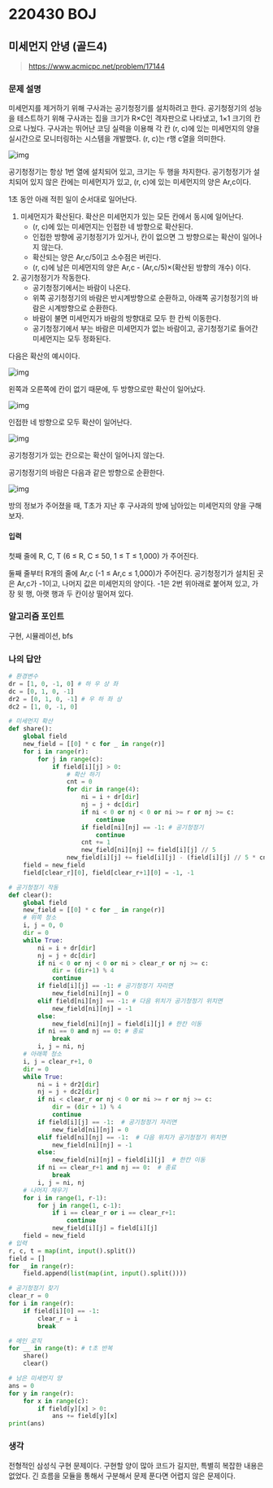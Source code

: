 # 220430 BOJ

## 미세먼지 안녕 (골드4)

> https://www.acmicpc.net/problem/17144

### 문제 설명

미세먼지를 제거하기 위해 구사과는 공기청정기를 설치하려고 한다. 공기청정기의 성능을 테스트하기 위해 구사과는 집을 크기가 R×C인 격자판으로 나타냈고, 1×1 크기의 칸으로 나눴다. 구사과는 뛰어난 코딩 실력을 이용해 각 칸 (r, c)에 있는 미세먼지의 양을 실시간으로 모니터링하는 시스템을 개발했다. (r, c)는 r행 c열을 의미한다.

![img](https://upload.acmicpc.net/75d322ad-5a89-4301-b3a7-403fce0ff966/-/preview/)

공기청정기는 항상 1번 열에 설치되어 있고, 크기는 두 행을 차지한다. 공기청정기가 설치되어 있지 않은 칸에는 미세먼지가 있고, (r, c)에 있는 미세먼지의 양은 Ar,c이다.

1초 동안 아래 적힌 일이 순서대로 일어난다.

1. 미세먼지가 확산된다. 확산은 미세먼지가 있는 모든 칸에서 동시에 일어난다.
   - (r, c)에 있는 미세먼지는 인접한 네 방향으로 확산된다.
   - 인접한 방향에 공기청정기가 있거나, 칸이 없으면 그 방향으로는 확산이 일어나지 않는다.
   - 확산되는 양은 Ar,c/5이고 소수점은 버린다.
   - (r, c)에 남은 미세먼지의 양은 Ar,c - (Ar,c/5)×(확산된 방향의 개수) 이다.
2. 공기청정기가 작동한다.
   - 공기청정기에서는 바람이 나온다.
   - 위쪽 공기청정기의 바람은 반시계방향으로 순환하고, 아래쪽 공기청정기의 바람은 시계방향으로 순환한다.
   - 바람이 불면 미세먼지가 바람의 방향대로 모두 한 칸씩 이동한다.
   - 공기청정기에서 부는 바람은 미세먼지가 없는 바람이고, 공기청정기로 들어간 미세먼지는 모두 정화된다.

다음은 확산의 예시이다.

![img](https://upload.acmicpc.net/7b0d9d57-1296-44cd-8951-4135d27f9446/-/preview/)

왼쪽과 오른쪽에 칸이 없기 때문에, 두 방향으로만 확산이 일어났다.

![img](https://upload.acmicpc.net/cebebfa9-0056-45f1-b705-75b035888085/-/preview/)

인접한 네 방향으로 모두 확산이 일어난다.

![img](https://upload.acmicpc.net/1ed0d2e9-9767-4b94-bbde-0e1d6a2d52ff/-/preview/)

공기청정기가 있는 칸으로는 확산이 일어나지 않는다.

공기청정기의 바람은 다음과 같은 방향으로 순환한다.

![img](https://upload.acmicpc.net/94466937-96c7-4f25-9804-530ebd554a59/-/preview/)

방의 정보가 주어졌을 때, T초가 지난 후 구사과의 방에 남아있는 미세먼지의 양을 구해보자.

#### 입력

첫째 줄에 R, C, T (6 ≤ R, C ≤ 50, 1 ≤ T ≤ 1,000) 가 주어진다.

둘째 줄부터 R개의 줄에 Ar,c (-1 ≤ Ar,c ≤ 1,000)가 주어진다. 공기청정기가 설치된 곳은 Ar,c가 -1이고, 나머지 값은 미세먼지의 양이다. -1은 2번 위아래로 붙어져 있고, 가장 윗 행, 아랫 행과 두 칸이상 떨어져 있다.

### 알고리즘 포인트

구현, 시뮬레이션, bfs

### 나의 답안

```python
# 환경변수
dr = [1, 0, -1, 0] # 하 우 상 좌
dc = [0, 1, 0, -1]
dr2 = [0, 1, 0, -1] # 우 하 좌 상
dc2 = [1, 0, -1, 0]

# 미세먼지 확산
def share():
    global field
    new_field = [[0] * c for _ in range(r)]
    for i in range(r):
        for j in range(c):
            if field[i][j] > 0:
                # 확산 하기
                cnt = 0
                for dir in range(4):
                    ni = i + dr[dir]
                    nj = j + dc[dir]
                    if ni < 0 or nj < 0 or ni >= r or nj >= c:
                        continue
                    if field[ni][nj] == -1: # 공기청정기
                        continue
                    cnt += 1
                    new_field[ni][nj] += field[i][j] // 5
                new_field[i][j] += field[i][j] - (field[i][j] // 5 * cnt)
    field = new_field
    field[clear_r][0], field[clear_r+1][0] = -1, -1

# 공기청정기 작동
def clear():
    global field
    new_field = [[0] * c for _ in range(r)]
    # 위쪽 청소
    i, j = 0, 0
    dir = 0
    while True:
        ni = i + dr[dir]
        nj = j + dc[dir]
        if ni < 0 or nj < 0 or ni > clear_r or nj >= c:
            dir = (dir+1) % 4
            continue
        if field[i][j] == -1: # 공기청정기 자리면
            new_field[ni][nj] = 0
        elif field[ni][nj] == -1: # 다음 위치가 공기청정기 위치면
            new_field[ni][nj] = -1
        else:
            new_field[ni][nj] = field[i][j] # 한칸 이동
        if ni == 0 and nj == 0: # 종료
            break
        i, j = ni, nj
    # 아래쪽 청소
    i, j = clear_r+1, 0
    dir = 0
    while True:
        ni = i + dr2[dir]
        nj = j + dc2[dir]
        if ni < clear_r or nj < 0 or ni >= r or nj >= c:
            dir = (dir + 1) % 4
            continue
        if field[i][j] == -1:  # 공기청정기 자리면
            new_field[ni][nj] = 0
        elif field[ni][nj] == -1:  # 다음 위치가 공기청정기 위치면
            new_field[ni][nj] = -1
        else:
            new_field[ni][nj] = field[i][j]  # 한칸 이동
        if ni == clear_r+1 and nj == 0:  # 종료
            break
        i, j = ni, nj
    # 나머지 채우기
    for i in range(1, r-1):
        for j in range(1, c-1):
            if i == clear_r or i == clear_r+1:
                continue
            new_field[i][j] = field[i][j]
    field = new_field
# 입력
r, c, t = map(int, input().split())
field = []
for _ in range(r):
    field.append(list(map(int, input().split())))

# 공기청정기 찾기
clear_r = 0
for i in range(r):
    if field[i][0] == -1:
        clear_r = i
        break

# 메인 로직
for __ in range(t): # t초 반복
    share()
    clear()

# 남은 미세먼지 양
ans = 0
for y in range(r):
    for x in range(c):
        if field[y][x] > 0:
            ans += field[y][x]
print(ans)
```

### 생각

전형적인 삼성식 구현 문제이다. 구현할 양이 많아 코드가 길지만, 특별히 복잡한 내용은 없었다. 긴 흐름을 모듈을 통해서 구분해서 문제 푼다면 어렵지 않은 문제이다.
